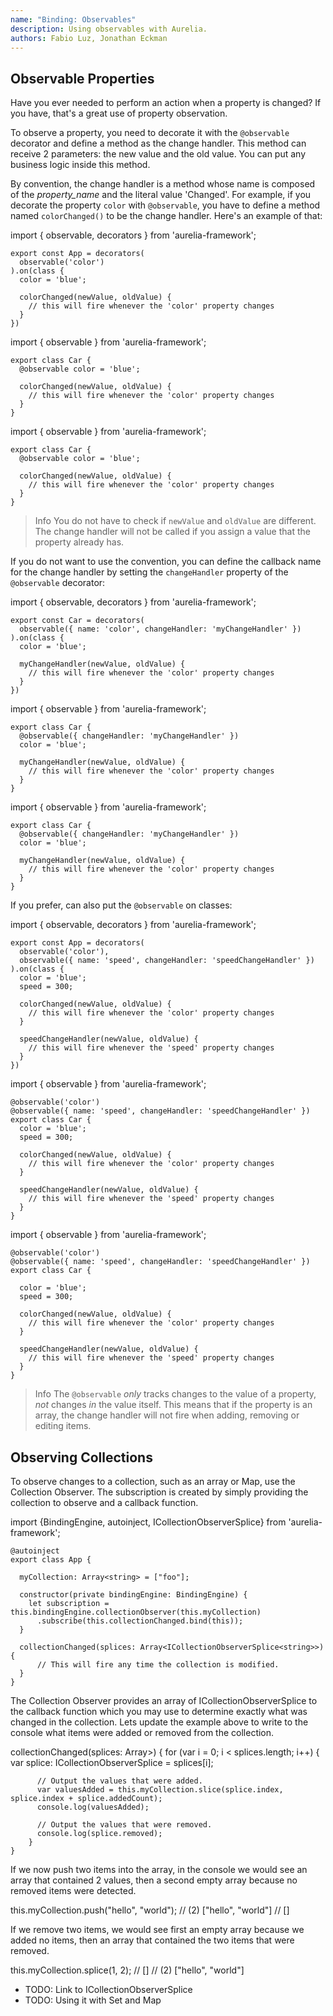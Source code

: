 ```yaml
---
name: "Binding: Observables"
description: Using observables with Aurelia.
authors: Fabio Luz, Jonathan Eckman
---
```


## Observable Properties

Have you ever needed to perform an action when a property is changed? If you have, that's a great use of property observation.

To observe a property, you need to decorate it with the `@observable` decorator and define a method as the change handler. This method can receive 2 parameters: the new value and the old value. You can put any business logic inside this method.

By convention, the change handler is a method whose name is composed of the _property_name_ and the literal value 'Changed'. For example, if you decorate the property `color` with `@observable`, you have to define a method named `colorChanged()` to be the change handler. Here's an example of that:

<code-listing heading="Observable Properties">
  <source-code lang="ES 2015">
    import { observable, decorators } from 'aurelia-framework';

    export const App = decorators(
      observable('color')
    ).on(class {
      color = 'blue';

      colorChanged(newValue, oldValue) {
        // this will fire whenever the 'color' property changes
      }
    })
  </source-code>
  <source-code lang="ES 2016">
    import { observable } from 'aurelia-framework';

    export class Car {
      @observable color = 'blue';

      colorChanged(newValue, oldValue) {
        // this will fire whenever the 'color' property changes
      }
    }
  </source-code>
  <source-code lang="TypeScript">
    import { observable } from 'aurelia-framework';

    export class Car {
      @observable color = 'blue';

      colorChanged(newValue, oldValue) {
        // this will fire whenever the 'color' property changes
      }
    }
  </source-code>
</code-listing>

> Info
> You do not have to check if `newValue` and `oldValue` are different. The change handler will not be called if you assign a value that the property already has.

If you do not want to use the convention, you can define the callback name for the change handler by setting the `changeHandler` property of the `@observable` decorator:

<code-listing heading="Observable Properties">
  <source-code lang="ES 2015">
    import { observable, decorators } from 'aurelia-framework';

    export const Car = decorators(
      observable({ name: 'color', changeHandler: 'myChangeHandler' })
    ).on(class {
      color = 'blue';

      myChangeHandler(newValue, oldValue) {
        // this will fire whenever the 'color' property changes
      }
    })
  </source-code>
  <source-code lang="ES 2016">
    import { observable } from 'aurelia-framework';

    export class Car {
      @observable({ changeHandler: 'myChangeHandler' })
      color = 'blue';

      myChangeHandler(newValue, oldValue) {
        // this will fire whenever the 'color' property changes
      }
    }
  </source-code>
  <source-code lang="TypeScript">
    import { observable } from 'aurelia-framework';

    export class Car {
      @observable({ changeHandler: 'myChangeHandler' })
      color = 'blue';

      myChangeHandler(newValue, oldValue) {
        // this will fire whenever the 'color' property changes
      }
    }
  </source-code>
</code-listing>

If you prefer, can also put the `@observable` on classes:

<code-listing heading="Observable Properties">
  <source-code lang="ES 2015">
    import { observable, decorators } from 'aurelia-framework';

    export const App = decorators(
      observable('color'),
      observable({ name: 'speed', changeHandler: 'speedChangeHandler' })
    ).on(class {
      color = 'blue';
      speed = 300;

      colorChanged(newValue, oldValue) {
        // this will fire whenever the 'color' property changes
      }

      speedChangeHandler(newValue, oldValue) {
        // this will fire whenever the 'speed' property changes
      }
    })
  </source-code>
  <source-code lang="ES 2016">
    import { observable } from 'aurelia-framework';

    @observable('color')
    @observable({ name: 'speed', changeHandler: 'speedChangeHandler' })
    export class Car {
      color = 'blue';
      speed = 300;

      colorChanged(newValue, oldValue) {
        // this will fire whenever the 'color' property changes
      }

      speedChangeHandler(newValue, oldValue) {
        // this will fire whenever the 'speed' property changes
      }
    }
  </source-code>
  <source-code lang="TypeScript">
    import { observable } from 'aurelia-framework';

    @observable('color')
    @observable({ name: 'speed', changeHandler: 'speedChangeHandler' })
    export class Car {

      color = 'blue';
      speed = 300;

      colorChanged(newValue, oldValue) {
        // this will fire whenever the 'color' property changes
      }

      speedChangeHandler(newValue, oldValue) {
        // this will fire whenever the 'speed' property changes
      }
    }
  </source-code>
</code-listing>  

> Info
> The `@observable` _only_ tracks changes to the value of a property, _not_ changes _in_ the value itself. This means that if the property is an array, the change handler will not fire when adding, removing or editing items.


## Observing Collections

To observe changes to a collection, such as an array or Map, use the Collection Observer. The subscription is created by simply providing the collection to observe and a callback function.

<code-listing heading="Configuring a Collection Observer">
  <source-code lang="ES 2015">
  </source-code>
  <source-code lang="ES 2016">
  </source-code>
  <source-code lang="TypeScript">
    import {BindingEngine, autoinject, ICollectionObserverSplice} from 'aurelia-framework';

    @autoinject
    export class App {

      myCollection: Array<string> = ["foo"];

      constructor(private bindingEngine: BindingEngine) {
        let subscription = this.bindingEngine.collectionObserver(this.myCollection)
          .subscribe(this.collectionChanged.bind(this));
      }

      collectionChanged(splices: Array<ICollectionObserverSplice<string>>) {
          // This will fire any time the collection is modified. 
      }
    }
  </source-code>
</code-listing>  

The Collection Observer provides an array of ICollectionObserverSplice to the callback function which you may use to determine exactly what was changed in the collection. Lets update the example above to write to the console what items were added or removed from the collection.

<code-listing heading="Using Splices">
  <source-code lang="ES 2015">
  </source-code>
  <source-code lang="ES 2016">
  </source-code>
  <source-code lang="TypeScript">
    collectionChanged(splices: Array<ICollectionObserverSplice<string>>) {
        for (var i = 0; i < splices.length; i++) {
          var splice: ICollectionObserverSplice<string> = splices[i];

          // Output the values that were added.
          var valuesAdded = this.myCollection.slice(splice.index, splice.index + splice.addedCount);
          console.log(valuesAdded);

          // Output the values that were removed.
          console.log(splice.removed);
        }
    }
  </source-code>
</code-listing>

If we now push two items into the array, in the console we would see an array that contained 2 values, then a second empty array because no removed items were detected.

<code-listing heading="Using Splices">
  <source-code lang="ES 2015">
  </source-code>
  <source-code lang="ES 2016">
  </source-code>
  <source-code lang="TypeScript">
    this.myCollection.push("hello", "world");
    // (2) ["hello", "world"]
    // []
  </source-code>
</code-listing>

If we remove two items, we would see first an empty array because we added no items, then an array that contained the two items that were removed.

<code-listing heading="Using Splices">
  <source-code lang="ES 2015">
  </source-code>
  <source-code lang="ES 2016">
  </source-code>
  <source-code lang="TypeScript">
    this.myCollection.splice(1, 2);
    // []
    // (2) ["hello", "world"]
  </source-code>
</code-listing>


- TODO: Link to ICollectionObserverSplice
- TODO: Using it with Set and Map
